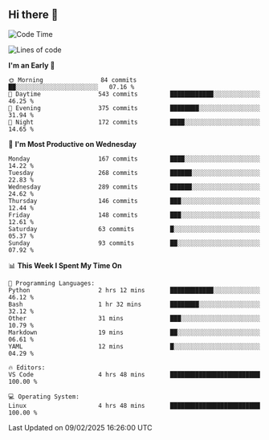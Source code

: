 ## Hi there 👋

<!--
**Wangmerlyn/Wangmerlyn** is a ✨ _special_ ✨ repository because its `README.md` (this file) appears on your GitHub profile.

Here are some ideas to get you started:

- 🔭 I’m currently working on ...
- 🌱 I’m currently learning ...
- 👯 I’m looking to collaborate on ...
- 🤔 I’m looking for help with ...
- 💬 Ask me about ...
- 📫 How to reach me: ...
- 😄 Pronouns: ...
- ⚡ Fun fact: ...
-->
<!--START_SECTION:waka-->
![Code Time](http://img.shields.io/badge/Code%20Time-37%20hrs%2036%20mins-blue)

![Lines of code](https://img.shields.io/badge/From%20Hello%20World%20I%27ve%20Written-8.3%20million%20lines%20of%20code-blue)

**I'm an Early 🐤** 

```text
🌞 Morning                84 commits          ██░░░░░░░░░░░░░░░░░░░░░░░   07.16 % 
🌆 Daytime                543 commits         ████████████░░░░░░░░░░░░░   46.25 % 
🌃 Evening                375 commits         ████████░░░░░░░░░░░░░░░░░   31.94 % 
🌙 Night                  172 commits         ████░░░░░░░░░░░░░░░░░░░░░   14.65 % 
```
📅 **I'm Most Productive on Wednesday** 

```text
Monday                   167 commits         ████░░░░░░░░░░░░░░░░░░░░░   14.22 % 
Tuesday                  268 commits         ██████░░░░░░░░░░░░░░░░░░░   22.83 % 
Wednesday                289 commits         ██████░░░░░░░░░░░░░░░░░░░   24.62 % 
Thursday                 146 commits         ███░░░░░░░░░░░░░░░░░░░░░░   12.44 % 
Friday                   148 commits         ███░░░░░░░░░░░░░░░░░░░░░░   12.61 % 
Saturday                 63 commits          █░░░░░░░░░░░░░░░░░░░░░░░░   05.37 % 
Sunday                   93 commits          ██░░░░░░░░░░░░░░░░░░░░░░░   07.92 % 
```


📊 **This Week I Spent My Time On** 

```text
💬 Programming Languages: 
Python                   2 hrs 12 mins       ████████████░░░░░░░░░░░░░   46.12 % 
Bash                     1 hr 32 mins        ████████░░░░░░░░░░░░░░░░░   32.12 % 
Other                    31 mins             ███░░░░░░░░░░░░░░░░░░░░░░   10.79 % 
Markdown                 19 mins             ██░░░░░░░░░░░░░░░░░░░░░░░   06.61 % 
YAML                     12 mins             █░░░░░░░░░░░░░░░░░░░░░░░░   04.29 % 

🔥 Editors: 
VS Code                  4 hrs 48 mins       █████████████████████████   100.00 % 

💻 Operating System: 
Linux                    4 hrs 48 mins       █████████████████████████   100.00 % 
```


 Last Updated on 09/02/2025 16:26:00 UTC
<!--END_SECTION:waka-->
